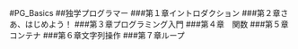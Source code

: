 
#PG_Basics 
##独学プログラマー
###第１章イントロダクション
###第２章さあ、はじめよう！
###第３章プログラミング入門
###第４章　関数
###第５章　コンテナ
###第６章文字列操作
###第７章ループ
